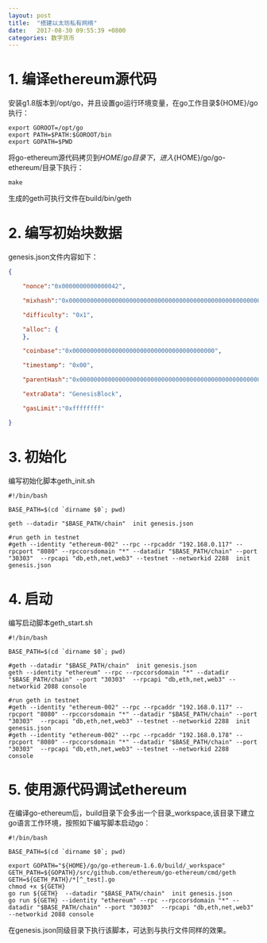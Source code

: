 ```yaml
---
layout: post
title:  "搭建以太坊私有网络"
date:   2017-08-30 09:55:39 +0800
categories: 数字货币
---
```


# 1. 编译ethereum源代码
安装g1.8版本到/opt/go，并且设置go运行环境变量，在go工作目录${HOME}/go执行：
```
export GOROOT=/opt/go
export PATH=$PATH:$GOROOT/bin
export GOPATH=$PWD
```
将go-ethereum源代码拷贝到${HOME}/go目录下，进入${HOME}/go/go-ethereum/目录下执行：
```
make
```
生成的geth可执行文件在build/bin/geth

# 2. 编写初始块数据

genesis.json文件内容如下：
```json
{

    "nonce":"0x0000000000000042",

    "mixhash":"0x0000000000000000000000000000000000000000000000000000000000000000",

    "difficulty": "0x1",

    "alloc": {
    },

    "coinbase":"0x0000000000000000000000000000000000000000",

    "timestamp": "0x00",

    "parentHash":"0x0000000000000000000000000000000000000000000000000000000000000000",

    "extraData": "GenesisBlock",

    "gasLimit":"0xffffffff"

}
```

# 3. 初始化
编写初始化脚本geth_init.sh
```shell
#!/bin/bash

BASE_PATH=$(cd `dirname $0`; pwd)

geth --datadir "$BASE_PATH/chain"  init genesis.json

#run geth in testnet
#geth --identity "ethereum-002" --rpc --rpcaddr "192.168.0.117" --rpcport "8080" --rpccorsdomain "*" --datadir "$BASE_PATH/chain" --port "30303"  --rpcapi "db,eth,net,web3" --testnet --networkid 2288  init genesis.json

```

# 4. 启动
编写启动脚本geth_start.sh
```shell
#!/bin/bash

BASE_PATH=$(cd `dirname $0`; pwd)

#geth --datadir "$BASE_PATH/chain"  init genesis.json
geth --identity "ethereum" --rpc --rpccorsdomain "*" --datadir "$BASE_PATH/chain" --port "30303"  --rpcapi "db,eth,net,web3" --networkid 2088 console

#run geth in testnet
#geth --identity "ethereum-002" --rpc --rpcaddr "192.168.0.117" --rpcport "8080" --rpccorsdomain "*" --datadir "$BASE_PATH/chain" --port "30303"  --rpcapi "db,eth,net,web3" --testnet --networkid 2288  init genesis.json
#geth --identity "ethereum-002" --rpc --rpcaddr "192.168.0.178" --rpcport "8080" --rpccorsdomain "*" --datadir "$BASE_PATH/chain" --port "30303"  --rpcapi "db,eth,net,web3" --testnet --networkid 2288  console
```

# 5. 使用源代码调试ethereum
在编译go-ethereum后，build目录下会多出一个目录_workspace,该目录下建立go语言工作环境，按照如下编写脚本启动go：
```
#!/bin/bash

BASE_PATH=$(cd `dirname $0`; pwd)

export GOPATH="${HOME}/go/go-ethereum-1.6.0/build/_workspace"
GETH_PATH=${GOPATH}/src/github.com/ethereum/go-ethereum/cmd/geth
GETH=${GETH_PATH}/*[^_test].go
chmod +x ${GETH}
go run ${GETH}  --datadir "$BASE_PATH/chain"  init genesis.json
go run ${GETH} --identity "ethereum" --rpc --rpccorsdomain "*" --datadir "$BASE_PATH/chain" --port "30303"  --rpcapi "db,eth,net,web3" --networkid 2088 console

```
在genesis.json同级目录下执行该脚本，可达到与执行文件同样的效果。
